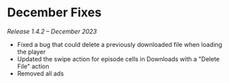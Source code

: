 # December Fixes
*Release 1.4.2 – December 2023*

- Fixed a bug that could delete a previously downloaded file when loading the player
- Updated the swipe action for episode cells in Downloads with a "Delete File" action
- Removed all ads